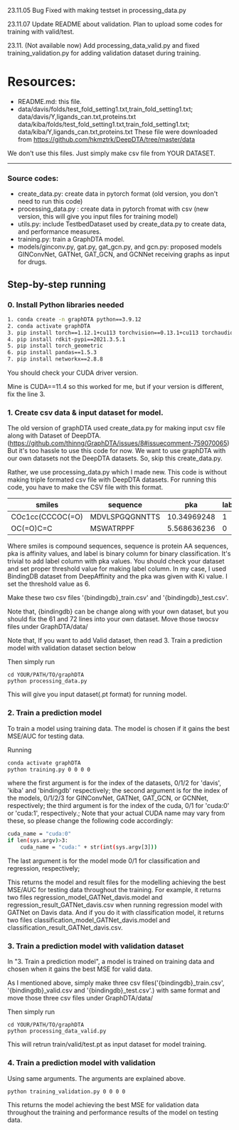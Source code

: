 23.11.05 Bug Fixed with making testset in processing_data.py

23.11.07 Update README about validation. Plan to upload some codes for training with valid/test.

23.11. (Not available now) Add processing_data_valid.py and fixed training_validation.py for adding validation dataset during training.

# Resources:

+ README.md: this file.
+ data/davis/folds/test_fold_setting1.txt,train_fold_setting1.txt; data/davis/Y,ligands_can.txt,proteins.txt
  data/kiba/folds/test_fold_setting1.txt,train_fold_setting1.txt; data/kiba/Y,ligands_can.txt,proteins.txt
  These file were downloaded from https://github.com/hkmztrk/DeepDTA/tree/master/data

We don't use this files. Just simply make csv file from YOUR DATASET.


---------


###  Source codes:
+ create_data.py: create data in pytorch format (old version, you don't need to run this code)
+ processing_data.py : create data in pytorch fromat with csv (new version, this will give you input files for training model)
+ utils.py: include TestbedDataset used by create_data.py to create data, and performance measures.
+ training.py: train a GraphDTA model.
+ models/ginconv.py, gat.py, gat_gcn.py, and gcn.py: proposed models GINConvNet, GATNet, GAT_GCN, and GCNNet receiving graphs as input for drugs.

## Step-by-step running


### 0. Install Python libraries needed

```sh
1. conda create -n graphDTA python==3.9.12
2. conda activate graphDTA
3. pip install torch==1.12.1+cu113 torchvision==0.13.1+cu113 torchaudio==0.12.1 --extra-index-url https://download.pytorch.org/whl/cu113
4. pip install rdkit-pypi==2021.3.5.1
5. pip install torch_geometric
6. pip install pandas==1.5.3
7. pip install networkx==2.8.8
```
You should check your CUDA driver version.

Mine is CUDA==11.4 so this worked for me, but if your version is different, fix the line 3.


### 1. Create csv data & input dataset for model.
The old version of graphDTA used create_data.py for making input csv file along with Dataset of DeepDTA. (https://github.com/thinng/GraphDTA/issues/8#issuecomment-759070065)
But it's too hassle to use this code for now. We want to use graphDTA with our own datasets not the DeepDTA datasets.
So, skip this create_data.py.

Rather, we use processing_data.py which I made new. This code is without making triple formated csv file with DeepDTA datasets.
For running this code, you have to make the CSV file with this format.


| smiles  | sequence | pka | label |
| ------------- | ------------- |------------- |------------- |
| COc1cc(CCCOC(=O)  | MDVLSPGQGNNTTS  |10.34969248 | 1 |
| OC(=O)C=C | MSWATRPPF  |5.568636236 | 0

Where smiles is compound sequences, sequence is protein AA sequences, pka is affinity values, and label is binary column for binary classification.
It's trivial to add label column with pka values. You should check your dataset and set proper threshold value for making label column.
In my case, I used BindingDB dataset from DeepAffinity and the pka was given with Ki value. I set the threshold value as 6.

Make these two csv files '{bindingdb}_train.csv' and '{bindingdb}_test.csv'.

Note that, {bindingdb} can be change along with your own dataset, but you should fix the 61 and 72 lines into your own dataset.
Move those twocsv files under GraphDTA/data/

Note that, If you want to add Valid dataset, then read 3. Train a prediction model with validation dataset section below


Then simply run 
```
cd YOUR/PATH/TO/graphDTA
python processing_data.py
```

This will give you input dataset(.pt format) for running model.

### 2. Train a prediction model
To train a model using training data. The model is chosen if it gains the best MSE/AUC for testing data.

Running 

```sh
conda activate graphDTA
python training.py 0 0 0 0
```


where the first argument is for the index of the datasets, 0/1/2 for 'davis', 'kiba' and 'bindingdb' respectively;
 the second argument is for the index of the models, 0/1/2/3 for GINConvNet, GATNet, GAT_GCN, or GCNNet, respectively;
 the third argument is for the index of the cuda, 0/1 for 'cuda:0' or 'cuda:1', respectively.;
 Note that your actual CUDA name may vary from these, so please change the following code accordingly:
```sh
cuda_name = "cuda:0"
if len(sys.argv)>3:
    cuda_name = "cuda:" + str(int(sys.argv[3])) 
```
 The last argument is for the model mode 0/1 for classification and regression, respectively;

This returns the model and result files for the modelling achieving the best MSE/AUC for testing data throughout the training.
For example, it returns two files regression_model_GATNet_davis.model and regression_result_GATNet_davis.csv when running regression model with GATNet on Davis data.
And if you do it with classification model, it returns two files classification_model_GATNet_davis.model and classification_result_GATNet_davis.csv.

### 3. Train a prediction model with validation dataset
In "3. Train a prediction model", a model is trained on training data and chosen when it gains the best MSE for valid data.

As I mentioned above, simply make three csv files('{bindingdb}_train.csv', '{bindingdb}_valid.csv and '{bindingdb}_test.csv'.) with same format 
and move those three csv files under GraphDTA/data/

Then simply run 
```
cd YOUR/PATH/TO/graphDTA
python processing_data_valid.py
```
This will retrun train/valid/test.pt as input dataset for model training.

### 4. Train a prediction model with validation
Using same arguments. The arguments are explained above.

```sh
python training_validation.py 0 0 0 0
```

This returns the model achieving the best MSE for validation data throughout the training and performance results of the model on testing data.
